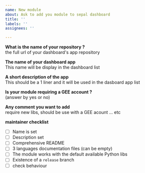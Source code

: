 ```yaml
---
name: New module
about: Ask to add you module to sepal dashboard
title: ''
labels: ''
assignees: ''

---
```


**What is the name of your repository ?**  
the full url of your dashboard's app repository

**The name of your dashboard app**  
This name will be display in the dashboard list 

**A short description of the app**  
This should be a 1 liner and it will be used in the dasboard app list

**Is your module requiring a GEE account ?**  
(answer by yes or no)

**Any comment you want to add**  
require new libs, should be use with a GEE acount ... etc 

**maintainer checklist**  
- [ ] Name is set 
- [ ] Description set 
- [ ] Comprehensive README 
- [ ] 3 languages documentation files (can be empty)
- [ ] The module works with the default available Python libs
- [ ] Existence of a `release` branch 
- [ ] check behaviour 
